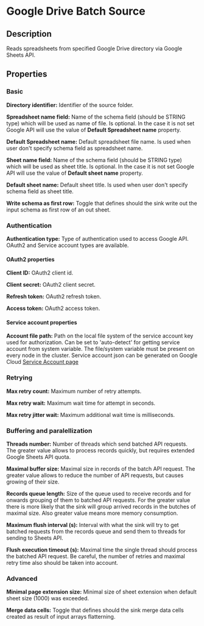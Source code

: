 # Google Drive Batch Source


Description
-----------
Reads spreadsheets from specified Google Drive directory via Google Sheets API.

Properties
----------
### Basic

**Directory identifier:** Identifier of the source folder.

**Spreadsheet name field:** Name of the schema field (should be STRING type) which will be used as name of file. 
Is optional. In the case it is not set Google API will use the value of **Default Spreadsheet name** property.

**Default Spreadsheet name:** Default spreadsheet file name. 
Is used when user don't specify schema field as spreadsheet name.

**Sheet name field:** Name of the schema field (should be STRING type) which will be used as sheet title. 
Is optional. In the case it is not set Google API will use the value of **Default sheet name** property.

**Default sheet name:** Default sheet title. Is used when user don't specify schema field as sheet title.

**Write schema as first row:** Toggle that defines should the sink write out the input schema as first row of an 
out sheet.

### Authentication

**Authentication type:** Type of authentication used to access Google API. 
OAuth2 and Service account types are available.

#### OAuth2 properties

**Client ID:** OAuth2 client id.

**Client secret:** OAuth2 client secret.

**Refresh token:** OAuth2 refresh token.

**Access token:** OAuth2 access token.

#### Service account properties

**Account file path:** Path on the local file system of the service account key used for authorization. 
Can be set to 'auto-detect' for getting service account from system variable.
The file/system variable must be present on every node in the cluster.
Service account json can be generated on Google Cloud 
[Service Account page](https://console.cloud.google.com/iam-admin/serviceaccounts)

### Retrying

**Max retry count:** Maximum number of retry attempts.

**Max retry wait:** Maximum wait time for attempt in seconds.

**Max retry jitter wait:** Maximum additional wait time is milliseconds.

### Buffering and paralellization

**Threads number:** Number of threads which send batched API requests. 
The greater value allows to process records quickly, but requires extended Google Sheets API quota.

**Maximal buffer size:** Maximal size in records of the batch API request. 
The greater value allows to reduce the number of API requests, but causes growing of their size.

**Records queue length:** Size of the queue used to receive records and for onwards grouping of them to 
batched API requests. For the greater value there is more likely that the sink will group arrived records in the 
butches of maximal size. Also greater value means more memory consumption.

**Maximum flush interval (s):** Interval with what the sink will try to get batched requests from the records queue 
and send them to threads for sending to Sheets API.

**Flush execution timeout (s):** Maximal time the single thread should process the batched API request. 
Be careful, the number of retries and maximal retry time also should be taken into account.

### Advanced

**Minimal page extension size:** Minimal size of sheet extension when default sheet size (1000) was exceeded.

**Merge data cells:** Toggle that defines should the sink merge data cells created as result of 
input arrays flatterning.